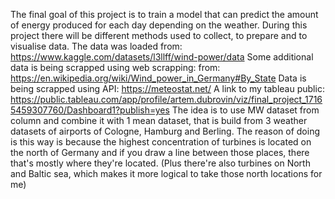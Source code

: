 The final goal of this project is to train a model that can predict the amount of energy produced for each day depending on the weather.
During this project there will be different methods used to collect, to prepare and to visualise data.
The data was loaded from: https://www.kaggle.com/datasets/l3llff/wind-power/data
Some additional data is being scrapped using web scrapping: from: https://en.wikipedia.org/wiki/Wind_power_in_Germany#By_State
Data is being scrapped using API: https://meteostat.net/
A link to my tableau public: https://public.tableau.com/app/profile/artem.dubrovin/viz/final_project_17165459307760/Dashboard1?publish=yes
The idea is to use MW dataset from column and combine it with 1 mean dataset, that is build from 3 weather datasets of airports of Cologne, Hamburg and Berling.
The reason of doing is this way is because the highest concentration of turbines is located on the north of Germany and if you draw a line between those places, there that's mostly where they're located. (Plus there're also turbines on North and Baltic sea, which makes it more logical to take those north locations for me)